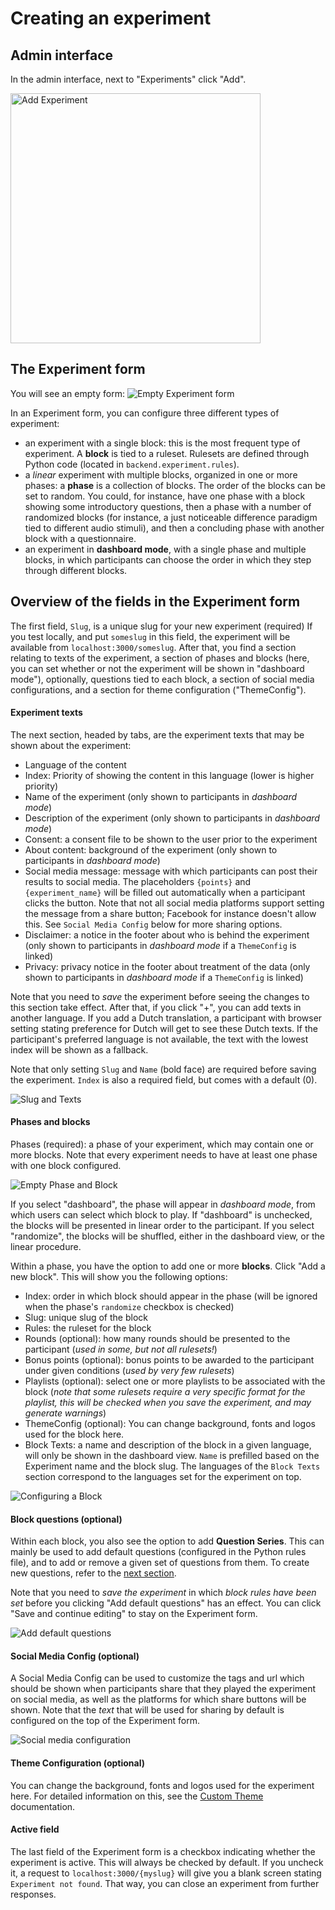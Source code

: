 # Creating an experiment

## Admin interface
In the admin interface, next to "Experiments" click "Add".

<img alt="Add Experiment" style="height:400px" src="../assets/images/ExperimentAdd.png">

## The Experiment form
You will see an empty form:
![Empty Experiment form](../assets/images/ExperimentEmptyForm.png)

In an Experiment form, you can configure three different types of experiment:

- an experiment with a single block: this is the most frequent type of experiment. A **block** is tied to a ruleset. Rulesets are defined through Python code (located in `backend.experiment.rules`).
- a *linear* experiment with multiple blocks, organized in one or more phases: a **phase** is a collection of blocks. The order of the blocks can be set to random. You could, for instance, have one phase with a block showing some introductory questions, then a phase with a number of randomized blocks (for instance, a just noticeable difference paradigm tied to different audio stimuli), and then a concluding phase with another block with a questionnaire.
- an experiment in **dashboard mode**, with a single phase and multiple blocks, in which participants can choose the order in which they step through different blocks.

## Overview of the fields in the Experiment form
The first field, `Slug`, is a unique slug for your new experiment (required) If you test locally, and put `someslug` in this field, the experiment will be available from `localhost:3000/someslug`. After that, you find a section relating to texts of the experiment, a section of phases and blocks (here, you can set whether or not the experiment will be shown in "dashboard mode"), optionally, questions tied to each block, a section of social media configurations, and a section for theme configuration ("ThemeConfig").

#### Experiment texts
The next section, headed by tabs, are the experiment texts that may be shown about the experiment:

- Language of the content
- Index: Priority of showing the content in this language (lower is higher priority)
- Name of the experiment (only shown to participants in *dashboard mode*)
- Description of the experiment (only shown to participants in *dashboard mode*)
- Consent: a consent file to be shown to the user prior to the experiment
- About content: background of the experiment (only shown to participants in *dashboard mode*)
- Social media message: message with which participants can post their results to social media. The placeholders `{points}` and `{experiment_name}` will be filled out automatically when a participant clicks the button. Note that not all social media platforms support setting the message from a share button; Facebook for instance doesn't allow this. See `Social Media Config` below for more sharing options.
- Disclaimer: a notice in the footer about who is behind the experiment (only shown to participants in *dashboard mode* if a `ThemeConfig` is linked)
- Privacy: privacy notice in the footer about treatment of the data (only shown to participants in *dashboard mode* if a `ThemeConfig` is linked)

Note that you need to *save* the experiment before seeing the changes to this section take effect. After that, if you click "+", you can add texts in another language. If you add a Dutch translation, a participant with browser setting stating preference for Dutch will get to see these Dutch texts. If the participant's preferred language is not available, the text with the lowest index will be shown as a fallback.

Note that only setting `Slug` and `Name` (bold face) are required before saving the experiment. `Index` is also a required field, but comes with a default (0).

![Slug and Texts](../assets/images/ExperimentForm1&2.jpg)

#### Phases and blocks
Phases (required): a phase of your experiment, which may contain one or more blocks. Note that every experiment needs to have at least one phase with one block configured.

![Empty Phase and Block](../assets/images/ExperimentPhaseBlockEmpty.png)

If you select "dashboard", the phase will appear in *dashboard mode*, from which users can select which block to play. If "dashboard" is unchecked, the blocks will be presented in linear order to the participant. If you select "randomize", the blocks will be shuffled, either in the dashboard view, or the linear procedure.

Within a phase, you have the option to add one or more **blocks**. Click "Add a new block". This will show you the following options:

- Index: order in which block should appear in the phase (will be ignored when the phase's `randomize` checkbox is checked)
- Slug: unique slug of the block
- Rules: the ruleset for the block
- Rounds (optional): how many rounds should be presented to the participant (*used in some, but not all rulesets!*)
- Bonus points (optional): bonus points to be awarded to the participant under given conditions (*used by very few rulesets*)
- Playlists (optional): select one or more playlists to be associated with the block (*note that some rulesets require a very specific format for the playlist, this will be checked when you save the experiment, and may generate warnings*)
- ThemeConfig (optional): You can change background, fonts and logos used for the block here.
- Block Texts: a name and description of the block in a given language, will only be shown in the dashboard view. `Name` is prefilled based on the Experiment name and the block slug. The languages of the `Block Texts` section correspond to the languages set for the experiment on top.

![Configuring a Block](../assets/images/ExperimentBlock.png)

#### Block questions (optional)
Within each block, you also see the option to add **Question Series**. This can mainly be used to add default questions (configured in the Python rules file), and to add or remove a given set of questions from them. To create new questions, refer to the [next section](/06_Custom_questions/).

Note that you need to *save the experiment* in which *block rules have been set* before you clicking "Add default questions" has an effect. You can click "Save and continue editing" to stay on the Experiment form.

![Add default questions](../assets/images/ExperimentQuestionInline.png)

#### Social Media Config (optional)
A Social Media Config can be used to customize the tags and url which should be shown when participants share that they played the experiment on social media, as well as the platforms for which share buttons will be shown. Note that the *text* that will be used for sharing by default is configured on the top of the Experiment form.

![Social media configuration](../assets/images/ExperimentSocialMedia.png)

#### Theme Configuration (optional)
You can change the background, fonts and logos used for the experiment here. For detailed information on this, see the [Custom Theme](/07_Custom_theme/) documentation.

#### Active field
The last field of the Experiment form is a checkbox indicating whether the experiment is active. This will always be checked by default. If you uncheck it, a request to `localhost:3000/{myslug}` will give you a blank screen stating `Experiment not found`. That way, you can close an experiment from further responses.
